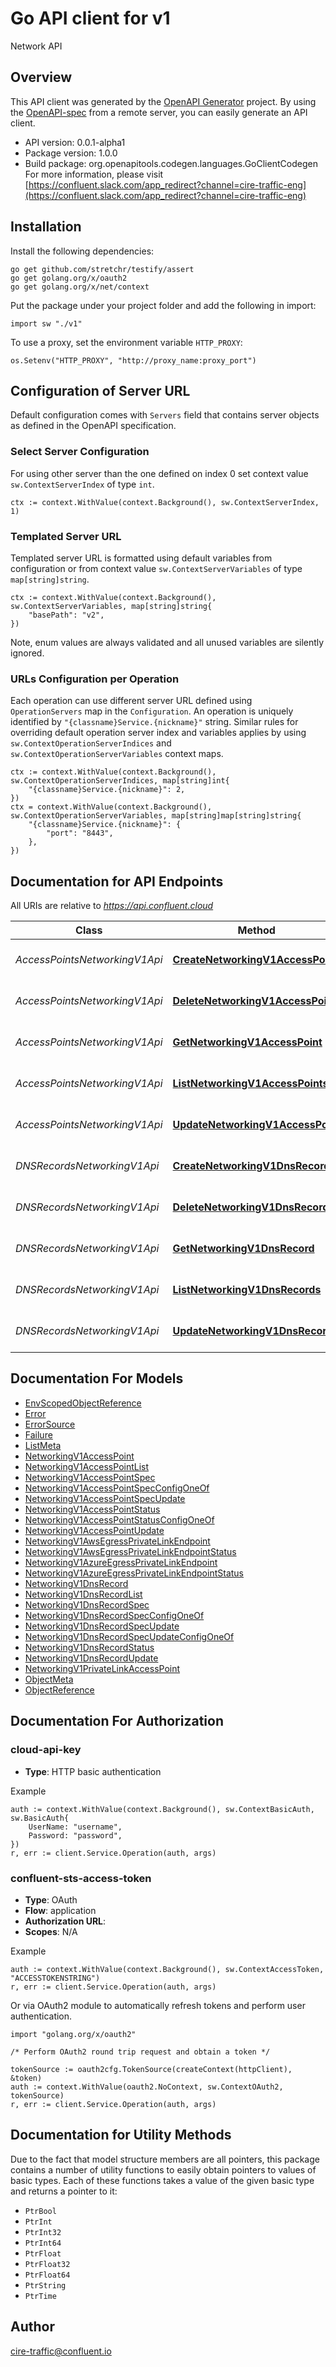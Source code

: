 # Go API client for v1

Network API

## Overview
This API client was generated by the [OpenAPI Generator](https://openapi-generator.tech) project.  By using the [OpenAPI-spec](https://www.openapis.org/) from a remote server, you can easily generate an API client.

- API version: 0.0.1-alpha1
- Package version: 1.0.0
- Build package: org.openapitools.codegen.languages.GoClientCodegen
For more information, please visit [https://confluent.slack.com/app_redirect?channel=cire-traffic-eng](https://confluent.slack.com/app_redirect?channel=cire-traffic-eng)

## Installation

Install the following dependencies:

```shell
go get github.com/stretchr/testify/assert
go get golang.org/x/oauth2
go get golang.org/x/net/context
```

Put the package under your project folder and add the following in import:

```golang
import sw "./v1"
```

To use a proxy, set the environment variable `HTTP_PROXY`:

```golang
os.Setenv("HTTP_PROXY", "http://proxy_name:proxy_port")
```

## Configuration of Server URL

Default configuration comes with `Servers` field that contains server objects as defined in the OpenAPI specification.

### Select Server Configuration

For using other server than the one defined on index 0 set context value `sw.ContextServerIndex` of type `int`.

```golang
ctx := context.WithValue(context.Background(), sw.ContextServerIndex, 1)
```

### Templated Server URL

Templated server URL is formatted using default variables from configuration or from context value `sw.ContextServerVariables` of type `map[string]string`.

```golang
ctx := context.WithValue(context.Background(), sw.ContextServerVariables, map[string]string{
	"basePath": "v2",
})
```

Note, enum values are always validated and all unused variables are silently ignored.

### URLs Configuration per Operation

Each operation can use different server URL defined using `OperationServers` map in the `Configuration`.
An operation is uniquely identified by `"{classname}Service.{nickname}"` string.
Similar rules for overriding default operation server index and variables applies by using `sw.ContextOperationServerIndices` and `sw.ContextOperationServerVariables` context maps.

```
ctx := context.WithValue(context.Background(), sw.ContextOperationServerIndices, map[string]int{
	"{classname}Service.{nickname}": 2,
})
ctx = context.WithValue(context.Background(), sw.ContextOperationServerVariables, map[string]map[string]string{
	"{classname}Service.{nickname}": {
		"port": "8443",
	},
})
```

## Documentation for API Endpoints

All URIs are relative to *https://api.confluent.cloud*

Class | Method | HTTP request | Description
------------ | ------------- | ------------- | -------------
*AccessPointsNetworkingV1Api* | [**CreateNetworkingV1AccessPoint**](docs/AccessPointsNetworkingV1Api.md#createnetworkingv1accesspoint) | **Post** /networking/v1/access-points | Create an Access Point
*AccessPointsNetworkingV1Api* | [**DeleteNetworkingV1AccessPoint**](docs/AccessPointsNetworkingV1Api.md#deletenetworkingv1accesspoint) | **Delete** /networking/v1/access-points/{id} | Delete an Access Point
*AccessPointsNetworkingV1Api* | [**GetNetworkingV1AccessPoint**](docs/AccessPointsNetworkingV1Api.md#getnetworkingv1accesspoint) | **Get** /networking/v1/access-points/{id} | Read an Access Point
*AccessPointsNetworkingV1Api* | [**ListNetworkingV1AccessPoints**](docs/AccessPointsNetworkingV1Api.md#listnetworkingv1accesspoints) | **Get** /networking/v1/access-points | List of Access Points
*AccessPointsNetworkingV1Api* | [**UpdateNetworkingV1AccessPoint**](docs/AccessPointsNetworkingV1Api.md#updatenetworkingv1accesspoint) | **Patch** /networking/v1/access-points/{id} | Update an Access Point
*DNSRecordsNetworkingV1Api* | [**CreateNetworkingV1DnsRecord**](docs/DNSRecordsNetworkingV1Api.md#createnetworkingv1dnsrecord) | **Post** /networking/v1/dns-records | Create a DNS Record
*DNSRecordsNetworkingV1Api* | [**DeleteNetworkingV1DnsRecord**](docs/DNSRecordsNetworkingV1Api.md#deletenetworkingv1dnsrecord) | **Delete** /networking/v1/dns-records/{id} | Delete a DNS Record
*DNSRecordsNetworkingV1Api* | [**GetNetworkingV1DnsRecord**](docs/DNSRecordsNetworkingV1Api.md#getnetworkingv1dnsrecord) | **Get** /networking/v1/dns-records/{id} | Read a DNS Record
*DNSRecordsNetworkingV1Api* | [**ListNetworkingV1DnsRecords**](docs/DNSRecordsNetworkingV1Api.md#listnetworkingv1dnsrecords) | **Get** /networking/v1/dns-records | List of DNS Records
*DNSRecordsNetworkingV1Api* | [**UpdateNetworkingV1DnsRecord**](docs/DNSRecordsNetworkingV1Api.md#updatenetworkingv1dnsrecord) | **Patch** /networking/v1/dns-records/{id} | Update a DNS Record


## Documentation For Models

 - [EnvScopedObjectReference](docs/EnvScopedObjectReference.md)
 - [Error](docs/Error.md)
 - [ErrorSource](docs/ErrorSource.md)
 - [Failure](docs/Failure.md)
 - [ListMeta](docs/ListMeta.md)
 - [NetworkingV1AccessPoint](docs/NetworkingV1AccessPoint.md)
 - [NetworkingV1AccessPointList](docs/NetworkingV1AccessPointList.md)
 - [NetworkingV1AccessPointSpec](docs/NetworkingV1AccessPointSpec.md)
 - [NetworkingV1AccessPointSpecConfigOneOf](docs/NetworkingV1AccessPointSpecConfigOneOf.md)
 - [NetworkingV1AccessPointSpecUpdate](docs/NetworkingV1AccessPointSpecUpdate.md)
 - [NetworkingV1AccessPointStatus](docs/NetworkingV1AccessPointStatus.md)
 - [NetworkingV1AccessPointStatusConfigOneOf](docs/NetworkingV1AccessPointStatusConfigOneOf.md)
 - [NetworkingV1AccessPointUpdate](docs/NetworkingV1AccessPointUpdate.md)
 - [NetworkingV1AwsEgressPrivateLinkEndpoint](docs/NetworkingV1AwsEgressPrivateLinkEndpoint.md)
 - [NetworkingV1AwsEgressPrivateLinkEndpointStatus](docs/NetworkingV1AwsEgressPrivateLinkEndpointStatus.md)
 - [NetworkingV1AzureEgressPrivateLinkEndpoint](docs/NetworkingV1AzureEgressPrivateLinkEndpoint.md)
 - [NetworkingV1AzureEgressPrivateLinkEndpointStatus](docs/NetworkingV1AzureEgressPrivateLinkEndpointStatus.md)
 - [NetworkingV1DnsRecord](docs/NetworkingV1DnsRecord.md)
 - [NetworkingV1DnsRecordList](docs/NetworkingV1DnsRecordList.md)
 - [NetworkingV1DnsRecordSpec](docs/NetworkingV1DnsRecordSpec.md)
 - [NetworkingV1DnsRecordSpecConfigOneOf](docs/NetworkingV1DnsRecordSpecConfigOneOf.md)
 - [NetworkingV1DnsRecordSpecUpdate](docs/NetworkingV1DnsRecordSpecUpdate.md)
 - [NetworkingV1DnsRecordSpecUpdateConfigOneOf](docs/NetworkingV1DnsRecordSpecUpdateConfigOneOf.md)
 - [NetworkingV1DnsRecordStatus](docs/NetworkingV1DnsRecordStatus.md)
 - [NetworkingV1DnsRecordUpdate](docs/NetworkingV1DnsRecordUpdate.md)
 - [NetworkingV1PrivateLinkAccessPoint](docs/NetworkingV1PrivateLinkAccessPoint.md)
 - [ObjectMeta](docs/ObjectMeta.md)
 - [ObjectReference](docs/ObjectReference.md)


## Documentation For Authorization



### cloud-api-key

- **Type**: HTTP basic authentication

Example

```golang
auth := context.WithValue(context.Background(), sw.ContextBasicAuth, sw.BasicAuth{
    UserName: "username",
    Password: "password",
})
r, err := client.Service.Operation(auth, args)
```


### confluent-sts-access-token


- **Type**: OAuth
- **Flow**: application
- **Authorization URL**: 
- **Scopes**: N/A

Example

```golang
auth := context.WithValue(context.Background(), sw.ContextAccessToken, "ACCESSTOKENSTRING")
r, err := client.Service.Operation(auth, args)
```

Or via OAuth2 module to automatically refresh tokens and perform user authentication.

```golang
import "golang.org/x/oauth2"

/* Perform OAuth2 round trip request and obtain a token */

tokenSource := oauth2cfg.TokenSource(createContext(httpClient), &token)
auth := context.WithValue(oauth2.NoContext, sw.ContextOAuth2, tokenSource)
r, err := client.Service.Operation(auth, args)
```


## Documentation for Utility Methods

Due to the fact that model structure members are all pointers, this package contains
a number of utility functions to easily obtain pointers to values of basic types.
Each of these functions takes a value of the given basic type and returns a pointer to it:

* `PtrBool`
* `PtrInt`
* `PtrInt32`
* `PtrInt64`
* `PtrFloat`
* `PtrFloat32`
* `PtrFloat64`
* `PtrString`
* `PtrTime`

## Author

cire-traffic@confluent.io

